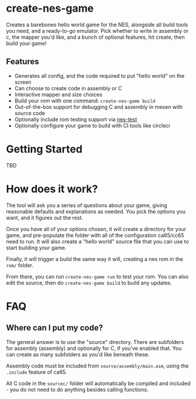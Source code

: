 # create-nes-game

Creates a barebones hello world game for the NES, alongside all build tools you need, and
a ready-to-go emulator. Pick whether to write in assembly or c, the mapper you'd like, and
a bunch of optional features, hit create, then build your game!

## Features

* Generates all config, and the code required to put "hello world" on the screen
* Can choose to create code in assembly or C
* Interactive mapper and size choices
* Build your rom with one command: `create-nes-game build`
* Out-of-the-box support for debugging C and assembly in mesen with source code
* Optionally include rom testing support via [nes-test](https://github.com/cppchriscpp/nes-test)
* Optionally configure your game to build with CI tools like circleci

# Getting Started

TBD

# How does it work?

The tool will ask you a series of questions about your game, giving reasonable defaults and 
explanations as needed. You pick the options you want, and it figures out the rest.

Once you have all of your options chosen, it will create a directory for your game, and 
pre-populate the folder with all of the configuration ca65/cc65 need to run. It will also
create a "hello world" source file that you can use to start building your game. 

Finally, it will trigger a build the same way it will, creating a nes rom in the `rom/` folder.

From there, you can run `create-nes-game run` to test your rom. You can also edit the source, then do 
`create-nes-game build` to build any updates.

# FAQ

## Where can I put my code?

The general answer is to use the "source" directory. There are subfolders for assembly (assembly) and
optionally for C, if you've enabled that. You can create as many subfolders as you'd like beneath
these.

Assembly code must be included from `source/assembly/main.asm`, using the `.include` feature of ca65.

All C code in the `sourcec/` folder will automatically be compiled and included - you do not need
to do anything besides calling functions. 